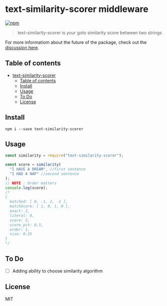 # text-similarity-scorer middleware

[![npm](https://img.shields.io/npm/v/text-similarity-scorer.svg?maxAge=2592000?style=plastic)](https://www.npmjs.com/package/text-similarity-scorer)

> text-similarity-scorer is your goto similarity score between two strings

For more informatiom about the future of the package, check out the [discussion here](https://github.com/IbrahimShamma99/text-similarity/issues).

## Table of contents

- [text-similarity-scorer](#text-similarity-scorer)
  - [Table of contents](#table-of-contents)
  - [Install](#install)
  - [Usage](#usage)
  - [To Do](#to-do)
  - [License](#license)

## Install

`npm i --save text-similarity-scorer`

## Usage

```javascript
const similarity = require("text-similarity-scorer");

const score = similarity(
  "I HAVE A DREAM", //first sentence
  "I HAD A NAP" //second sentence
);
// NOTE : Order matters
console.log(score);
/*
{
  matched: [ 0, -1, 2, -1 ],
  matchScore: [ 1, 0, 1, 0 ],
  exact: 2,
  literal: 0,
  score: 2,
  score_pct: 0.5,
  order: 1,
  size: 0.25
}
*/

```

## To Do

- [ ] Adding ability to choose similarity algorithm

## License

MIT
